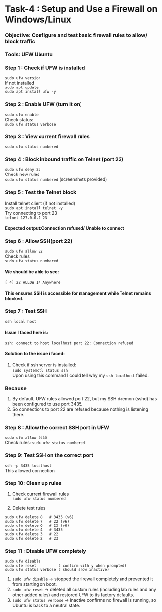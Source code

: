 # Task-4 : Setup and Use a Firewall on Windows/Linux

### Objective: Configure and test basic firewall rules to allow/ block traffic
### Tools: UFW Ubuntu

### Step 1 : Check if UFW is installed
`sudo ufw version` <br>
If not installed <br>
`sudo apt update`  <br>
`sudo apt install ufw -y`

### Step 2 : Enable UFW (turn it on)
`sudo ufw enable` <br>
Check status: <br>
`sudo ufw status verbose`

### Step 3 : View current firewall rules
`sudo ufw status numbered`

### Step 4 : Block inbound traffic on Telnet (port 23)
`sudo ufw deny 23` <br>
Check new rules: <br>
`sudo ufw status numbered`
(screenshots provided)

### Step 5 : Test the Telnet block
Install telnet client (if not installed)<br>
`sudo apt install telnet -y` <br>
Try connecting to port 23 <br>
`telnet 127.0.0.1 23`
#### Expected output:Connection refused/ Unable to connect

### Step 6 : Allow SSH(port 22)
`sudo ufw allow 22` <br>
Check rules <br>
`sudo ufw status numbered`
#### We should be able to see: 
`[ 4] 22 ALLOW IN Anywhere`
#### This ensures SSH is accessible for management while Telnet remains blocked.

### Step 7 : Test SSH
`ssh local host`
#### Issue I faced here is:
`ssh: connect to host localhost port 22: Connection refused`
#### Solution to the issue i faced:
1. Check if ssh server is installed: <br>
`sudo systemctl status ssh` <br>
Upon using this command I could tell why my `ssh localhost` failed. <br>
### Because
1. By default, UFW rules allowed port 22, but my SSH daemon (sshd) has been configured to use port 3435.
2. So connections to port 22 are refused because nothing is listening there.

### Step 8 : Allow the correct SSH port in UFW
`sudo ufw allow 3435` <br>
Check rules: 
`sudo ufw status numbered`

### Step 9: Test SSH on the correct port
`ssh -p 3435 localhost`  
This allowed connection

### Step 10: Clean up rules
1. Check current firewall rules  
`sudo ufw status numbered`

2. Delete test rules
```
sudo ufw delete 8   # 3435 (v6)
sudo ufw delete 7   # 22 (v6)
sudo ufw delete 6   # 23 (v6)
sudo ufw delete 4   # 3435
sudo ufw delete 3   # 22
sudo ufw delete 2   # 23
```
### Step 11 : Disable UFW completely
```
sudo ufw disable
sudo ufe reset          ( confirm with y when prompted)
sudo ufw status verbose ( should show inactive)
```
1. `sudo ufw disable` → stopped the firewall completely and prevented it from starting on boot.
2. `sudo ufw reset` → deleted all custom rules (including lab rules and any other added rules) and restored UFW to its factory defaults.
3. `sudo ufw status verbose` → inactive confirms no firewall is running, so Ubuntu is back to a neutral state.

